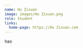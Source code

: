 ```yaml
---
name: Hu Zixuan
image: images/Hu Zixuan.png
role: Student
links:
  home-page: https://Hu Zixuan.com
---
```


hao
